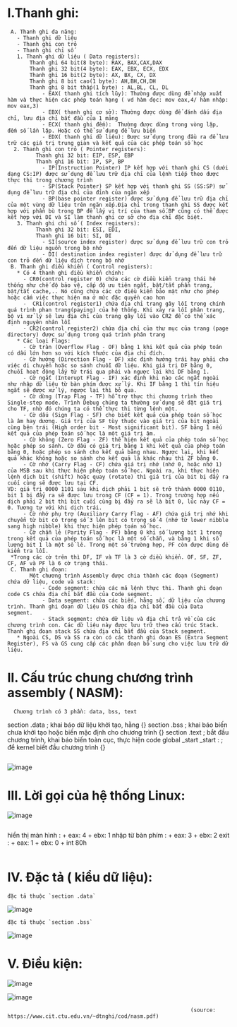 
# I.Thanh ghi:
 ```
  A. Thanh ghi đa năng:
    - Thanh ghi dữ liệu
    - Thanh ghi con trỏ
    - Thanh ghi chỉ số
    1. Thanh ghi dữ liệu ( Data registers):
        Thanh ghi 64 bit(8 byte): RAX, BAX,CAX,DAX
        Thanh ghi 32 bit(4 byte): EAX, EBX, ECX, EDX 
        Thanh ghi 16 bit(2 byte): AX, BX, CX, DX
        Thanh ghi 8 bit cao(1 byte): AH,BH,CH,DH
        Thanh ghi 8 bit thấp(1 byte) : AL,BL, CL, DL
            - EAX( thanh ghi tích lũy): Thường được dùng để nhập xuất hàm và thực hiện các phép toán hạng ( vd hàm đọc: mov eax,4/ hàm nhập: mov eax,3) 
            - EBX( thanh ghi cơ sở): Thường được dùng để đánh dấu địa chỉ, lưu địa chỉ bắt đầu của 1 mảng
            - ECX( thanh ghi đếm):  Thường được dùng trong vòng lặp, đếm số lần lặp. Hoặc có thể sử dụng để lưu biến
            - EDX( thanh ghi dữ liệu): Được sử dụng trong đầu ra để lưu trữ các giá trị trung gian và kết quả của các phép toán số học
   2. Thanh ghi con trỏ ( Pointer registers):
          Thanh ghi 32 bit: EIP, ESP, EBP
          Thanh ghi 16 bit: IP, SP, BP 
            - IP(Instruction Pointer) IP kết hợp với thanh ghi CS (dưới dạng CS:IP) được sử dụng để lưu trữ địa chỉ của lệnh tiếp theo được thực thi trong chương trình
            - SP(Stack Pointer) SP kết hợp với thanh ghi SS (SS:SP) sử dụng để lưu trữ địa chỉ của đỉnh của ngăn xếp
            - BP(base pointer register) được sử dụng để lưu trữ địa chỉ của một vùng dữ liệu trên ngăn xếp.Địa chỉ trong thanh ghi SS được kết hợp với phần bù trong BP để lấy vị trí của tham số.BP cũng có thể được kết hợp với DI và SI làm thanh ghi cơ sở cho địa chỉ đặc biệt.
    3. Thanh ghi chỉ số ( Index registers):
          Thanh ghi 32 bit: ESI, EDI, 
          Thanh ghi 16 bit: SI, DI   
            - SI(source index register) được sử dụng để lưu trữ con trỏ đến dữ liệu nguồn trong bộ nhớ
            - DI( destination index register) được dử dụng để lưu trữ con trỏ đến dữ liệu đích trong bộ nhớ
  B. Thanh ghi điều khiển ( Control registers):
    * Có 4 thanh ghi điều khiển chính:
      - CR0(control register 0) chứa các cờ điều kiển trạng thái hệ thống như chế độ bảo vệ, cấp độ ưu tiên ngắt, bật/tắt phần trang, bật/tắt cache,.. Nó cũng chứa các cờ điều kiển bảo mật như cho phép hoặc cấm việc thực hiện ma ở mức đặc quyền cao hơn
      -  CR1(control register1) chứa địa chỉ trang gây lỗi trong chính quá trình phan trang(paying) của hệ thống. Khi xảy ra lỗi phân trang, bộ vi xử lý sẽ lưu địa chỉ của trang gây lỗi vào CR2 để có thể xác định nguyên nhân lỗi
      - CR2(control register2) chứa địa chỉ của thư mục của trang (page directory) được sử dụng trong quá trình phân trang
    * Các loại Flags:
      - Cờ tràn (Overflow Flag - OF) bằng 1 khi kết quả của phép toán có dấu lớn hơn so với kích thước của địa chỉ đích.
      - Cờ hướng (Direction Flag - DF) xác định hướng trái hay phải cho việc di chuyển hoặc so sánh chuỗi dữ liệu. Khi giá trị DF bằng 0, chuỗi hoạt động lấy từ trái qua phải và ngược lại khi DF bằng 1.
      - Cờ ngắt (Interupt Flag - IF) xác định khi nào các ngắt ngoài như nhập dữ liệu từ bàn phím được xử lý. Khi IF bằng 1 thì tín hiệu ngắt sẽ được xử lý, ngược lại thì bỏ qua.
      - Cờ dừng (Trap Flag - TF) hỗ trợ thực thi chương trình theo Single-step mode. Trình Debug chúng ta thường sử dụng sẽ đặt giá trị cho TF, nhờ đó chúng ta có thể thực thi từng lệnh một.
      - Cờ dấu (Sign Flag - SF) cho biết kết quả của phép toán số học là âm hay dương. Giá trị của SF tùy thuộc vào giá trị của bit ngoài cùng bên trái (High order bit - Most significant bit). SF bằng 1 nếu kết quả của phép toán số học là một giá trị âm.
      - Cờ không (Zero Flag - ZF) thể hiện kết quả của phép toán số học hoặc phép so sánh. Cờ dấu có giá trị bằng 1 khi kết quả của phép toán bằng 0, hoặc phép so sánh cho kết quả bằng nhau. Ngược lại, khi kết quả khác không hoặc so sánh cho kết quả là khác nhau thì ZF bằng 0.
      - Cờ nhớ (Carry Flag - CF) chứa giá trị nhớ (nhớ 0, hoặc nhớ 1) của MSB sau khi thực hiện phép toán số học. Ngoài ra, khi thực hiện lệnh dịch bit (shift) hoặc quay (rotate) thì giá trị của bit bị đẩy ra cuối cùng sẽ được lưu tại CF.
VD: giá trị 0000 1101 sau khi dịch phải 1 bit sẽ trở thành 0000 0110, bit 1 bị đẩy ra sẽ được lưu trong CF (CF = 1). Trong trường hợp nếu dịch phải 2 bit thì bit cuối cùng bị đẩy ra sẽ là bit 0, lúc này CF = 0. Tương tự với khi dịch trái.
      - Cờ nhớ phụ trợ (Auxiliary Carry Flag - AF) chứa giá trị nhớ khi chuyển từ bit có trọng số 3 lên bit có trọng số 4 (nhớ từ lower nibble sang high nibble) khi thực hiện phép toán số học.
      - Cờ chẵn lẻ (Parity Flag - PF) bằng 0 khi số lượng bit 1 trong trong kết quả của phép toán số học là một số chẵn, và bằng 1 khi số lượng bit 1 là một số lẻ. Trong một số trường hợp, PF còn được dùng để kiểm tra lỗi.
  *Trong các cờ trên thì DF, IF và TF là 3 cờ điều khiển. OF, SF, ZF, CF, AF và PF là 6 cờ trạng thái.
  C. Thanh ghi đoạn:
        Một chương trình Assembly được chia thành các đoạn (Segment) chứa dữ liệu, code và stack:
            - Code segment: chứa các mã lệnh thực thi. Thanh ghi đoạn code CS chứa địa chỉ bắt đầu của Code segment.
            - Data segment: chứa các biến, hằng số, dữ liệu của chương trình. Thanh ghi đoạn dữ liệu DS chứa địa chỉ bắt đầu của Data segment.
            - Stack segment: chứa dữ liệu và địa chỉ trả về của các chương trình con. Các dữ liệu này được lưu trữ theo cấu trúc Stack. Thanh ghi đoạn stack SS chứa địa chỉ bắt đầu của Stack segment.
    * Ngoài CS, DS và SS ra còn có các thanh ghi đoạn ES (Extra Segment Register), FS và GS cung cấp các phân đoạn bổ sung cho việc lưu trữ dữ liệu.
```
# II. Cấu trúc chung chương trình assembly ( NASM):
```
  Chương trình có 3 phần: data, bss, text
  ```
section .data ; khai báo dữ liệu khởi tạo, hằng
  {}
section .bss  ; khai báo biến chưa khởi tạo hoặc biến mặc định cho chương trình
  {}
section .text ; bắt đầu chương trình, khai báo biến toàn cục, thực hiện code 
  global _start
  _start :    ; để kernel biết đầu chương trình
    {}
```
```
![image](https://github.com/haridt/Code-C/assets/131541155/db1e94e8-416a-4b77-85c9-dc3b7f680610)
# III. Lời gọi của hệ thống Linux:

![image](https://github.com/haridt/Code-C/assets/131541155/34b5058b-b6c6-4827-8f2a-09bbe7da7d0f)
```
```
hiển thị màn hình : + eax: 4
                      + ebx: 1
  nhập từ bàn phím :  + eax: 3
                      + ebx: 2
  exit             :  + eax: 1
                      + ebx: 0
                      + int 80h
```
```
# IV. Đặc tả ( kiểu dữ liệu):

`` đặc tả thuộc `section .data` ``

![image](https://github.com/haridt/Code-C/assets/131541155/58a11a13-9077-4a96-a599-fe65f23fbc9a)

`` đặc tả thuộc `section .bss` ``

![image](https://github.com/haridt/Code-C/assets/131541155/1aa5d09d-168c-450a-9b2e-e0f07280894c)


# V. Điều kiện:
![image](https://github.com/haridt/Code-C/assets/131541155/7e5d777f-8a99-4f6e-a232-ae4a577befae)



![image](https://github.com/haridt/Code-C/assets/131541155/24082942-55fd-4697-8ee7-813b4f658d1e)



                                                              (source: https://www.cit.ctu.edu.vn/~dtnghi/cod/nasm.pdf)
        
